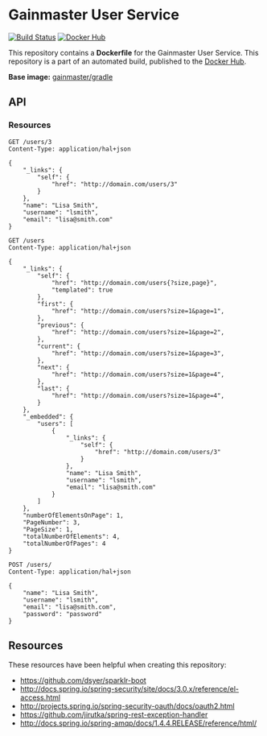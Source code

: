 # Gainmaster User Service

[![Build Status](http://ci.hesjevik.im/buildStatus/icon?job=gainmaster-user-service)](http://ci.hesjevik.im/job/gainmaster-user-service/) [![Docker Hub](https://img.shields.io/badge/docker-ready-blue.svg?style=plastic)][docker_hub_repository]

This repository contains a **Dockerfile** for the Gainmaster User Service. This repository is a part of an automated build, published to the [Docker Hub][docker_hub_repository].

**Base image:** [gainmaster/gradle][docker_hub_base_image]

[docker_hub_repository]: https://registry.hub.docker.com/u/gainmaster/gainmaster-user-service/
[docker_hub_base_image]: https://registry.hub.docker.com/u/gainmaster/gradle/

## API

### Resources

```
GET /users/3
Content-Type: application/hal+json

{
    "_links": {
        "self": {
            "href": "http://domain.com/users/3"
        }
    },
    "name": "Lisa Smith",
    "username": "lsmith",
    "email": "lisa@smith.com"
}
```

```
GET /users
Content-Type: application/hal+json

{
    "_links": {
        "self": {
            "href": "http://domain.com/users{?size,page}",
            "templated": true
        },
        "first": {
            "href": "http://domain.com/users?size=1&page=1",
        },
        "previous": {
            "href": "http://domain.com/users?size=1&page=2",
        },
        "current": {
            "href": "http://domain.com/users?size=1&page=3",
        },
        "next": {
            "href": "http://domain.com/users?size=1&page=4",
        },
        "last": {
            "href": "http://domain.com/users?size=1&page=4",
        }
    },
    "_embedded": {
        "users": [
            {
                "_links": {
                    "self": {
                        "href": "http://domain.com/users/3"
                    }
                },
                "name": "Lisa Smith",
                "username": "lsmith",
                "email": "lisa@smith.com"
            }
        ]
    },
    "numberOfElementsOnPage": 1,
    "PageNumber": 3,
    "PageSize": 1,
    "totalNumberOfElements": 4,
    "totalNumberOfPages": 4
}
```

```
POST /users/
Content-Type: application/hal+json

{
    "name": "Lisa Smith",
    "username": "lsmith",
    "email": "lisa@smith.com",
    "password": "password"
}
```

## Resources

These resources have been helpful when creating this repository:

* https://github.com/dsyer/sparklr-boot
* http://docs.spring.io/spring-security/site/docs/3.0.x/reference/el-access.html
* http://projects.spring.io/spring-security-oauth/docs/oauth2.html
* https://github.com/jirutka/spring-rest-exception-handler
* http://docs.spring.io/spring-amqp/docs/1.4.4.RELEASE/reference/html/
